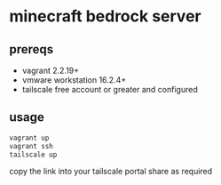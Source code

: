 # minecraft bedrock server

## prereqs

- vagrant 2.2.19+
- vmware workstation 16.2.4+
- tailscale free account or greater and configured

## usage

```bash
vagrant up
vagrant ssh
tailscale up
```

copy the link into your tailscale portal
share as required

